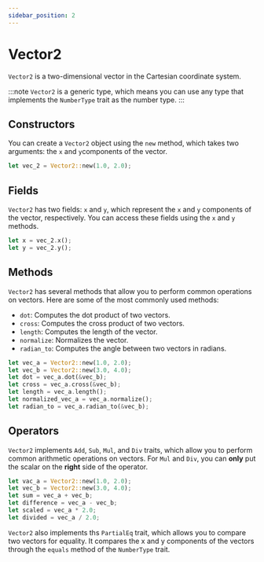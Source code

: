 ```yaml
---
sidebar_position: 2
---
```


# Vector2

`Vector2` is a two-dimensional vector in the Cartesian coordinate system.

:::note
`Vector2` is a generic type, which means you can use any type that implements the `NumberType` trait as the number type.
:::

## Constructors

You can create a `Vector2` object using the `new` method, which takes two arguments: the `x` and `y`components of the vector.

```rust
let vec_2 = Vector2::new(1.0, 2.0);
```

## Fields

`Vector2` has two fields: `x` and `y`, which represent the `x` and `y` components of the vector, respectively. You can access these fields using the `x` and `y` methods.

```rust
let x = vec_2.x();
let y = vec_2.y();
```

## Methods

`Vector2` has several methods that allow you to perform common operations on vectors. Here are some of the most commonly used methods:

-   `dot`: Computes the dot product of two vectors.
-   `cross`: Computes the cross product of two vectors.
-   `length`: Computes the length of the vector.
-   `normalize`: Normalizes the vector.
-   `radian_to`: Computes the angle between two vectors in radians.

```rust
let vec_a = Vector2::new(1.0, 2.0);
let vec_b = Vector2::new(3.0, 4.0);
let dot = vec_a.dot(&vec_b);
let cross = vec_a.cross(&vec_b);
let length = vec_a.length();
let normalized_vec_a = vec_a.normalize();
let radian_to = vec_a.radian_to(&vec_b);
```

## Operators

`Vector2` implements `Add`, `Sub`, `Mul`, and `Div` traits, which allow you to perform common arithmetic operations on vectors. For `Mul` and `Div`, you can **only** put the scalar on the **right** side of the operator.

```rust
let vac_a = Vector2::new(1.0, 2.0);
let vec_b = Vector2::new(3.0, 4.0);
let sum = vec_a + vec_b;
let difference = vec_a - vec_b;
let scaled = vec_a * 2.0;
let divided = vec_a / 2.0;
```

`Vector2` also implements ths `PartialEq` trait, which allows you to compare two vectors for equality. It compares the x and y components of the vectors through the `equals` method of the `NumberType` trait.
